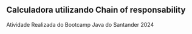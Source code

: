 ## Calculadora utilizando Chain of responsability 

Atividade Realizada do Bootcamp Java do Santander 2024
